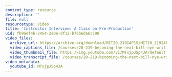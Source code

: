 ```yaml
---
content_type: resource
description: ''
file: null
resourcetype: Video
title: 'Instructor Interview: A Class on Pre-Production'
uid: fb9aef4b-2454-2e0e-df12-b76b6da6c798
video_files:
  archive_url: https://archive.org/download/MIT20.219IAP15/MIT20_219IAP15_PreProduction_300k.mp4
  video_captions_file: /courses/20-219-becoming-the-next-bill-nye-writing-and-hosting-the-educational-show-january-iap-2015/6da39c3f46845e619d374540b54ba417_MTxjpJSp43A.vtt
  video_thumbnail_file: https://img.youtube.com/vi/MTxjpJSp43A/default.jpg
  video_transcript_file: /courses/20-219-becoming-the-next-bill-nye-writing-and-hosting-the-educational-show-january-iap-2015/bf60f8164169211ce014bfa0fb894a1b_MTxjpJSp43A.pdf
video_metadata:
  youtube_id: MTxjpJSp43A
---
```

